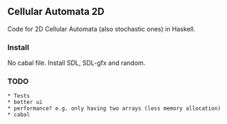 ## Cellular Automata 2D

Code for 2D Cellular Automata (also stochastic ones) in Haskell.

### Install
No cabal file.
Install SDL, SDL-gfx and random.

### TODO
    * Tests
    * better ui
    * performance? e.g. only having two arrays (less memory allocation)
    * cabal

